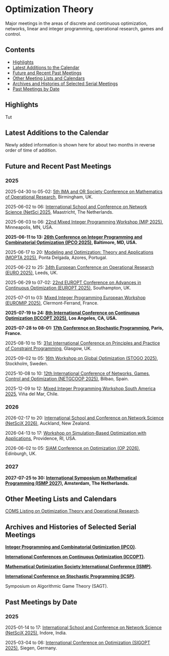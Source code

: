 <head>
  <link rel="stylesheet" href="assets/style.css">
</head>

# Optimization Theory

Major meetings in the areas of discrete and continuous optimization, networks, linear and integer programming, operational research, games and control.

## Contents

- [Highlights](#highlights)
- [Latest Additions to the Calendar](#latest-additions-to-the-calendar)
- [Future and Recent Past Meetings](#future-and-recent-past-meetings)
- [Other Meeting Lists and Calendars](#other-meeting-lists-and-calendars)
- [Archives and Histories of Selected Serial Meetings](#archives-and-histories-of-selected-serial-meetings)
- [Past Meetings by Date](#past-meetings-by-date)

## Highlights

Tut

## Latest Additions to the Calendar

Newly added information is shown here for about two months in reverse order of time of addition.

## Future and Recent Past Meetings

### 2025

2025-04-30 to 05-02: [5th IMA and OR Society Conference on Mathematics of Operational Research](https://ima.org.uk/24367/5th-ima-and-or-society-conference-on-mathematics-of-operational-research/), Birmingham, UK.

2025-06-02 to 06: [International School and Conference on Network Science (NetSci 2025](https://netsci2025.github.io), Maastricht, The Netherlands.

2025-06-03 to 06: [22nd Mixed Integer Programming Workshop (MIP 2025)](https://mixedinteger.org/2025/), Minneapolis, MN, USA.

**2025-06-11 to 13: [26th Conference on Integer Programming and Combinatorial Optimization (IPCO 2025)](https://ipco25.cs.jhu.edu), Baltimore, MD, USA.**

2025-06-17 to 20: [Modeling and Optimization: Theory and Applications (MOPTA 2025)](https://coral.ise.lehigh.edu/mopta2025/), Ponta Delgada, Azores, Portugal.

2025-06-22 to 25: [34th European Conference on Operational Research (EURO 2025)](https://euro2025leeds.uk), Leeds, UK.

2025-06-29 to 07-02: [22nd EUROPT Conference on Advances in Continuous Optimization (EUROPT 2025)](https://europt2025.org), Southampton, UK.

2025-07-01 to 03: [Mixed Integer Programming European Workshop (EUROMIP 2025)](https://mixedinteger.org/EUROMIP/2025/), Clermont-Ferrand, France.

**2025-07-19 to 24: [8th International Conference on Continuous Optimization (ICCOPT 2025)](https://sites.google.com/view/iccopt2025), Los Angeles, CA, USA.**

**2025-07-28 to 08-01: [17th Conference on Stochastic Programming](https://icsp2025.org), Paris, France.**

2025-08-10 to 15: [31st International Conference on Principles and Practice of Constraint Programming](https://cp2025.a4cp.org), Glasgow, UK.

2025-09-02 to 05: [16th Workshop on Global Optimization (STOGO 2025)](https://sites.google.com/view/stogo25/), Stockholm, Sweden.

2025-10-08 to 10: [12th International Conference of Networks, Games, Control and Optimization (NETGCOOP 2025)](https://netgcoop2025.univ-avignon.fr), Bilbao, Spain.

2025-12-09 to 12: [Mixed Integer Programming Workshop South America 2025](https://mixedinteger.org/MIPSouthAmerica/2025/), Viña del Mar, Chile.

### 2026

2026-02-17 to 20: [International School and Conference on Network Science (NetSciX 2026)](https://netscix2026.github.io), Auckland, New Zealand.

2026-04-13 to 17: [Workshop on Simulation-Based Optimization with Applications](https://icerm.brown.edu/program/semester_program_workshop/sp-s26-w3), Providence, RI, USA.

2026-06-02 to 05: [SIAM Conference on Optimization (OP 2026)](https://www.siam.org/conferences-events/siam-conferences/op26/), Edinburgh, UK.

### 2027

**2027-07-25 to 30: [International Symposium on Mathematical Programming (ISMP 2027)](https://vu.nl/en/events/2027/international-symposium-on-mathematical-programming-2027), Amsterdam, The Netherlands.**

## Other Meeting Lists and Calendars

[COMS Listing on Optimization Theory and Operational Research](https://conference-service.com/conferences/operational-research.html).

## Archives and Histories of Selected Serial Meetings

**[Integer Programming and Combinatorial Optimization (IPCO)](https://www.mathopt.org/?nav=past_meetings).**

**[International Conferences on Continuous Optimization (ICCOPT)](https://www.mathopt.org/?nav=past_meetings).**

**[Mathematical Optimization Society International Conference (ISMP)](https://www.mathopt.org/?nav=past_meetings).**

**[International Conference on Stochastic Programming (ICSP)](https://www.mathopt.org/?nav=past_meetings).**

Symposium on Algorithmic Game Theory (SAGT).

## Past Meetings by Date

### 2025

2025-01-14 to 17: [International School and Conference on Network Science (NetSciX 2025)](https://netscix2025.iiti.ac.in), Indore, India.

2025-03-04 to 06: [International Conference on Optimization (SIGOPT 2025)](https://sigopt2025.uni-siegen.de), Siegen, Germany.
